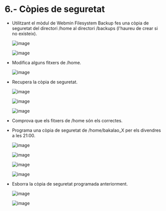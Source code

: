 # 6.- Còpies de seguretat

- Utilitzant el mòdul de Webmin Filesystem Backup fes una còpia de seguretat del directori /home al directori /backups (l'haureu de crear si no existeix).

  ![image](https://github.com/user-attachments/assets/8ca2c650-b067-49cc-9300-f88da4815fe6)

  ![image](https://github.com/user-attachments/assets/d623274b-867d-4175-87ed-d38a4ceae121)
  
- Modifica alguns fitxers de /home.

  ![image](https://github.com/user-attachments/assets/5605cb91-5e8a-45f5-bcea-e3ca76c47c0b)

- Recupera la còpia de seguretat.

  ![image](https://github.com/user-attachments/assets/040bc11e-1215-4c11-aeb6-0b6541544195)

  ![image](https://github.com/user-attachments/assets/0bbfba1c-ee68-4bdb-a98a-38807bfdcba6)

  ![image](https://github.com/user-attachments/assets/065c2449-acd4-4987-9def-53df74fb58d6)

- Comprova que els fitxers de /home són els correctes.

- Programa una còpia de seguretat de /home/bakalao_X per els divendres a les 21:00.

  ![image](https://github.com/user-attachments/assets/ee03d884-7390-497b-a721-89f447885ca6)

  ![image](https://github.com/user-attachments/assets/a691e0a5-0e34-4c41-96fa-003e6baf34bc)

  ![image](https://github.com/user-attachments/assets/bf831da0-fdf3-41c1-8fb0-8ec2b31eb0b1)

  ![image](https://github.com/user-attachments/assets/4443d16b-a751-4b06-9172-50dc17803ba1)


- Esborra la còpia de seguretat programada anteriorment.

  ![image](https://github.com/user-attachments/assets/e0b2dc6c-e81a-445c-a793-617ee93eb636)

  ![image](https://github.com/user-attachments/assets/356ced51-33f3-46ce-aab8-66bab6e3e267)

